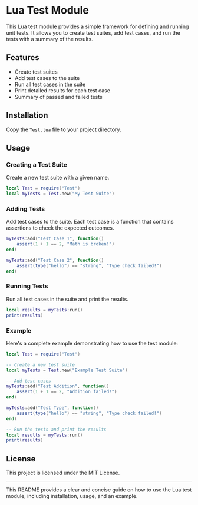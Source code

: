# Lua Test Module

This Lua test module provides a simple framework for defining and running unit tests. It allows you to create test suites, add test cases, and run the tests with a summary of the results.

## Features

- Create test suites
- Add test cases to the suite
- Run all test cases in the suite
- Print detailed results for each test case
- Summary of passed and failed tests

## Installation

Copy the `Test.lua` file to your project directory.

## Usage

### Creating a Test Suite

Create a new test suite with a given name.

```lua
local Test = require("Test")
local myTests = Test.new("My Test Suite")
```

### Adding Tests

Add test cases to the suite. Each test case is a function that contains assertions to check the expected outcomes.

```lua
myTests:add("Test Case 1", function()
    assert(1 + 1 == 2, "Math is broken!")
end)

myTests:add("Test Case 2", function()
    assert(type("hello") == "string", "Type check failed!")
end)
```

### Running Tests

Run all test cases in the suite and print the results.

```lua
local results = myTests:run()
print(results)
```

### Example

Here's a complete example demonstrating how to use the test module:

```lua
local Test = require("Test")

-- Create a new test suite
local myTests = Test.new("Example Test Suite")

-- Add test cases
myTests:add("Test Addition", function()
    assert(1 + 1 == 2, "Addition failed!")
end)

myTests:add("Test Type", function()
    assert(type("hello") == "string", "Type check failed!")
end)

-- Run the tests and print the results
local results = myTests:run()
print(results)
```

## License

This project is licensed under the MIT License.

---

This README provides a clear and concise guide on how to use the Lua test module, including installation, usage, and an example.